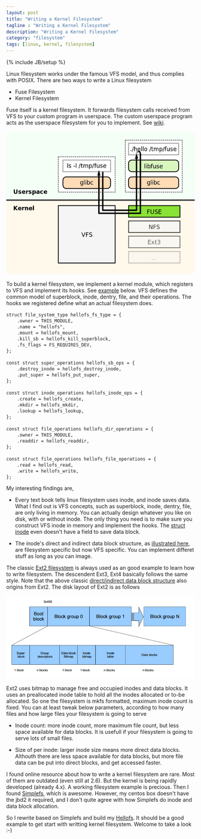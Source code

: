 ```yaml
---
layout: post
title: "Writing a Kernel Filesystem"
tagline : "Writing a Kernel Filesystem"
description: "Writing a Kernel Filesystem"
category: "filesystem"
tags: [linux, kernel, filesystem]
---
```

{% include JB/setup %}

Linux filesystem works under the famous VFS model, and thus complies with POSIX. There are two ways to write a Linux filesystem

  * Fuse Filesystem
  * Kernel Filesystem

Fuse itself is a kernel filesystem. It forwards filesystem calls received from VFS to your custom program in userspace. The custom userspace program acts as the userspace filesystem for you to implement. See [wiki](https://en.wikipedia.org/wiki/Filesystem_in_Userspace).

![Fuse Structure](/images/fuse-structure.png "Fuse Structure")

To build a kernel filesystem, we implement a kernel module, which registers to VFS and implement its hooks. See [example](https://github.com/accelazh/hellofs/blob/dded64196c0959d1493bcace0d70365d70bf3e21/khellofs.c#L5-L32) below. VFS defines the common model of superblock, inode, dentry, file, and their operations. The hooks we registered define what an actual filesystem does.

```
struct file_system_type hellofs_fs_type = {
    .owner = THIS_MODULE,
    .name = "hellofs",
    .mount = hellofs_mount,
    .kill_sb = hellofs_kill_superblock,
    .fs_flags = FS_REQUIRES_DEV,
};

const struct super_operations hellofs_sb_ops = {
    .destroy_inode = hellofs_destroy_inode,
    .put_super = hellofs_put_super,
};

const struct inode_operations hellofs_inode_ops = {
    .create = hellofs_create,
    .mkdir = hellofs_mkdir,
    .lookup = hellofs_lookup,
};

const struct file_operations hellofs_dir_operations = {
    .owner = THIS_MODULE,
    .readdir = hellofs_readdir,
};

const struct file_operations hellofs_file_operations = {
    .read = hellofs_read,
    .write = hellofs_write,
};
```

My interesting findings are, 

  * Every text book tells linux filesystem uses inode, and inode saves data. What I find out is VFS concepts, such as superblock, inode, dentry, file, are only living in memory. You can actually design whatever you like on disk, with or without inode. The only thing you need is to make sure you construct VFS inode in memory and implement the hooks. The [struct inode](http://lxr.free-electrons.com/source/include/linux/fs.h?v=3.10#L521) even doesn't have a field to save data block.

  * The inode's direct and indirect data block structure, as [illustrated here](http://www.slideshare.net/tarnavski/how-inodes-work-presentation/9), are filesystem specific but now VFS specific. You can implement differet stuff as long as you can image.

The classic [Ext2 filesystem](http://lxr.free-electrons.com/source/fs/ext2/?v=3.10) is always used as an good example to learn how to write filesystem. The descendent Ext3, Ext4 basically follows the same style. Note that the above classic [direct/indirect data block structure](http://www.slideshare.net/tarnavski/how-inodes-work-presentation/9) also origins from Ext2. The disk layout of Ext2 is as follows

![Ext2 Layout](/images/ext2-layout.png "Ext2 Layout")

Ext2 uses bitmap to manage free and occupied inodes and data blocks. It uses an preallocated inode table to hold all the inodes allocated or to-be allocated. So one the filesystem is mkfs formatted, maximum inode count is fixed. You can at least tweak below parameters, according to how many files and how large files your filesystem is going to serve

  * Inode count: more inode count, more maximum file count, but less space available for data blocks. It is usefull if your filesystem is going to serve lots of small files.

  * Size of per inode: larger inode size means more direct data blocks. Althouth there are less space available for data blocks, but more file data can be put into direct blocks, and get accessed faster.

I found online resource about how to write a kernel filesystem are rare. Most of them are outdated (even still at 2.6). But the kernel is being rapidly developed (already 4.x). A working filesystem example is precious. Then I found [Simplefs](https://github.com/psankar/simplefs), which is awesome. However, my centos box doesn't have the jbd2 it required, and I don't quite agree with how Simplefs do inode and data block allocation.

So I rewrite based on Simplefs and build my [Hellofs](https://github.com/accelazh/hellofs). It should be a good example to get start with writting kernel filesystem. Welcome to take a look :-)